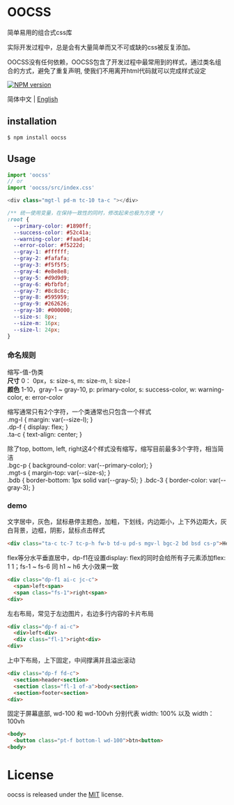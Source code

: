 # OOCSS

简单易用的组合式css库

实际开发过程中，总是会有大量简单而又不可或缺的css被反复添加。

OOCSS没有任何依赖，OOCSS包含了开发过程中最常用到的样式，通过类名组合的方式，避免了重复声明, 使我们不用离开html代码就可以完成样式设定

[![NPM version][npm-image]][npm-url]

[npm-image]: https://img.shields.io/badge/npm-v0.0.7-blue.svg
[npm-url]: https://www.npmjs.com/package/oocss

简体中文 | [English](./README-en.md)

## installation

```
$ npm install oocss
```

## Usage

```javascript
import 'oocss'
// or 
import 'oocss/src/index.css'

<div class="mgt-l pd-m tc-10 ta-c "></div>
```

```css
/** 统一使用变量，在保持一致性的同时，修改起来也极为方便 */
:root {
  --primary-color: #1890ff;
  --success-color: #52c41a;
  --warning-color: #faad14;
  --error-color: #f5222d;
  --gray-1: #ffffff;
  --gray-2: #fafafa;
  --gray-3: #f5f5f5;
  --gray-4: #e8e8e8;
  --gray-5: #d9d9d9;
  --gray-6: #bfbfbf;
  --gray-7: #8c8c8c;
  --gray-8: #595959;
  --gray-9: #262626;
  --gray-10: #000000;
  --size-s: 8px;
  --size-m: 16px;
  --size-l: 24px;
}
```

### 命名规则

缩写-值-伪类  
__尺寸__ 0： 0px，s: size-s, m: size-m, l: size-l  
__颜色__ 1-10，gray-1 ~ gray-10, p: primary-color, s: success-color, w: warning-color, e: error-color  

缩写通常只有2个字符，一个类通常也只包含一个样式  
.mg-l { margin: var(--size-l); }  
.dp-f { display: flex; }  
.ta-c { text-align: center; }

除了top, bottom, left, right这4个样式没有缩写，缩写目前最多3个字符，相当简洁  
.bgc-p { background-color: var(--primary-color); }  
.mgt-s { margin-top: var(--size-s); }  
.bdb { border-bottom: 1px solid var(--gray-5); }
.bdc-3 { border-color: var(--gray-3); }  

### demo
文字居中，灰色，鼠标悬停主题色，加粗，下划线，内边距小，上下外边距大，灰白背景，边框，阴影，鼠标点击样式
``` html
<div class="ta-c tc-7 tc-p-h fw-b td-u pd-s mgv-l bgc-2 bd bsd cs-p">Hello oocss<div>
```
flex等分水平垂直居中，dp-f1在设置display: flex的同时会给所有子元素添加flex: 1 1；fs-1 ~ fs-6 同 h1 ~ h6 大小效果一致
``` html
<div class="dp-f1 ai-c jc-c">
  <span>left<span>
  <span class="fs-1">right<span>
<div>
```
左右布局，常见于左边图片，右边多行内容的卡片布局
``` html
<div class="dp-f ai-c">
  <div>left<div>
  <div class="fl-1">right<div>
<div>
```
上中下布局，上下固定，中间撑满并且溢出滚动
``` html
<div class="dp-f fd-c">
  <section>header<section>
  <section class="fl-1 of-a">body<section>
  <section>footer<section>
<div>
```
固定于屏幕底部, wd-100 和 wd-100vh 分别代表 width: 100% 以及 width：100vh
``` html
<body>
  <button class="pt-f bottom-l wd-100">btn<button>
<body>
```
# License

oocss is released under the [MIT](https://github.com/kunoky/oocss/master/LICENSE) license.